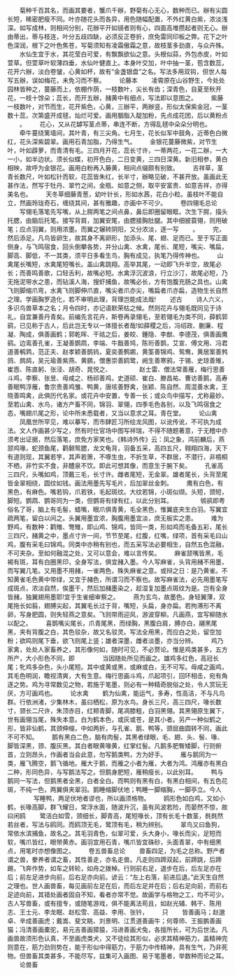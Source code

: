 <!-- { "loadSidebar": true } -->
　　菊种千百其名，而画其要者，蟹爪千辦，野菊有心无心，数种而已。辦有尖圆长短，稀密肥瘦不同。叶亦随花头而各异，用色随幅配置，不外红黄白紫，浓淡浅深。如写成林，则相间分别，花辦平开如镜者则有心，四面高堆攒起者则无心。辦由蒂出，蒂与枝连，叶分五歧四缺，必须反正卷折，庶免雷同印板之弊。花下之叶色深润，根下之叶色焦苍，写菊须知有凌霜傲霜之意，故枝茎多劲直，与众卉殊。
　　水仙生宜于水，其花莹白可爱，有飘飘欲仙之意。头根似蒜，外包赤皮，叶如萱草。但萱草叶软薄四垂，水仙叶健直上。本身叶交加，叶中抽一茎，苞含数蕊，花开六辦，淡白卷皱，心黄如杯，故有“金盏银盘”之名。写法多用双钩，但世人每写五辦，误如梅花，未免习而不察。
　　论藤本
　　凌霄原在山谷野生，今处处园林皆种之，蔓藤而上，依棚作荫，一枝数叶，尖长有齿；深青色，自夏至秋开花，一枝十馀朵；蕊长，而开五辦，赭黄中有细点，写法即以意图之。
　　紫藤一枝数叶，对节而生，花开紫色，心黄，三辦平，两辦竖，形似太保紫金冠，一茎数十蕊，次第盛开成毬，灿烂可爱。画用胭脂入靛加粉，先点成花团，后以黄粉点
　　。
　　花心，又从花罅写茎点蒂，串连不断，方得乱毬中朵朵分明也。
　　牵牛蔓绕篱墙间，其叶青，有三尖角。七月生，花长似军中鼓角，近蒂色白微红，花头深紫碧翠。画用石青加脂，乃得生气。
　　金银花蔓藤微紫，对节生叶，叶如薜萝，而青清有毛。三四月开花，蕊长寸许，一蒂两花，一花二辦，一大一小，如半边状。须长似蝶，初开色白，二日变黄，三四日深黄。新旧相参，黄白相映，故呼为金银花。画用白粉再入藤黄，相间点缀颇有别致。
　　吉祥草，茎青长数尺，叶如松针而软，花蕊皆朱红，长半寸，辦略见破，不甚开放。虽画此无甚作法，然写于牡丹、翠竹之间，金瓶、如意之侧，取平安富贵、如意吉祥，亦得美名也。
　　天冬草细藤青葱，幼叶针长，形如水茜，花白小粒。虽枝叶不能自立，然画玲珑奇石，缠绕其间，甚有雅趣，亦画中不可少。
　　卷四翎毛总论
　　写翎毛落笔先写嘴，从上腭两笔之间点鼻，鼻后即圈留眼眶。次生下腭，描头托腮，由脑后托笔。接写背肩，加翼安尾，由腮接胸肚腿。其中细披蓑翎，则用破笔；应点羽翼，则用浓墨。而翼之辗转阴阳，又分浓淡，逐一写
　　。
　　完，然后添足。凡鸟皆卵生，故其身不离卵形，加添头、尾、翅、足而已。至于写正面侧身，与飞鸣宿食，回头倒攀各势，并分山禽、水禽，尾长、尾短，嘴尖、嘴扁，脚高、脚低，不一其类，须平日多看生鸟，胸有成见，执笔乃得传神也。
　　山禽尾长嘴短，水禽尾短嘴长。盖山禽跳翔。高举其尾，一动即飞升半空，故尾必长；而善鸣善歌，口轻舌利，故嘴必短。水禽浮沉波浪，行立沙汀，故尾必短，乃无拖泥带水之患，而钻溪人海，搜虾捕鱼，故嘴必长，方有饱腹充肠之具也。山禽飞则脚缩爪弯，水禽飞则脚伸爪直，嘴尖者爪亦尖，嘴扁者爪亦扁，造物生长自然之理。学画胸罗造化，若不审明此理，背理岂能成法哉!
　　述古
　　诗人六义，多识鸟兽草本之名；月令四时，亦记语默荣枯之候。然则花卉与翎毛既同见于诗礼，自宜兼善丹青矣。前编先言花卉，斯卷再录翎毛，至若翎毛为类不同，薛鹤郭鹞，已见称于古人，后此岂无专以一体擅长者哉!如薛稷之后，冯绍政、蒯廉、程凝、陶成，俱善画鹤；郭乾晖、干祜之后，姜皎、鍾隐、李猷、李德茂，俱善画鹰鹞。边鸾善孔雀，王凝善鹦鹉，李端、牛戬善鸠，陈珩善鹊，艾宣、傅文用、冯君道善鹌鹑，范正夫、赵孝颖善鹊钨，夏奕善鹩鹕，黄筌善锦鸡、鸳鸯，黄居案善鹁鸽、鹧鸪，吴元瑜善紫燕、黄鹂，僧惠崇善鸥鹭，阙生善寒鸦，于锡、史琼善雉，崔悫、陈直躬、张泾、胡奇、晁悦之、
　　
　　赵士雷、僧法常善雁，梅行思善斗鸡，李察、张昱、毋咸之、杨祁善鸡，史道硕、崔白、滕昌祐、曹访善鹅，高寿善眠鸭浮雁，鲁宗贵善鸡雏、鸭黄，唐垓善野禽，张颖、陈自然、周混善水禽，王晓善鸣禽，此俱历代名家。或花卉中安置，专善一长；或众鸟中描写，尤称最妙。至若山禽、水鸟，诸方产畜不同，锦羽、翠翎，四季毛色各别，以及飞鸣宿食之态，嘴翅爪尾之形，论中所未悉载者，又当以意求之耳。青在堂。
　　论山禽
　　凤凰世所罕见，难以摹写，而市肆匠习所绘龙风图，以讹传讹，不可执为成法。文人作画甚少写之，然有时仕官场中图写祥瑞，不得不随题著意，于无稽中亦须考出证据，然后落笔，庶免方家笑也。《韩诗外传》云：凤之象，鸿前麟后，燕颔鸡喙，蛇颈鱼尾，鹳颡鸳腮，龙文龟背，羽备五采，高四五尺，翱翔四海，天下有道则现，其翼若竽，其声若箫，不啄生虫，不折生草，不群居，不潜行，非梧桐不栖，非竹实不食，非醴泉不饮。即此可想其像，而意生于腕下矣。
　　孔雀高三四尺，头嘴如鸡，顶戴三毛，长寸许。雌者尾短，无金翠。雄者尾长，头背至尾皆金翠相绕，圆纹如钱。画法用墨先写毛片，后加翠丝金刺。
　　鹰有白色，有黑色，有麻色。嘴若钩，爪若铁，毛起斑纹。大纹若锦，小斑似缬。头短，颈短，脚短。鹦鹉、鹦哥同为一类，但鹦哥有绿有红，以此分别耳。
　　
　　鸲鹆即粤俗名了哥，脑上有毛髻，蜡嘴，眼爪俱青黄，毛全黑色，惟翼底夹生白羽。写翼宜疏两笔，留白以间之。头翼用墨宜浓，胸腹用墨宜淡，庶无板实之患。
　　难为野鸡，有数种：鹳雉、彆雉，即山鸡、锦鸡，皆同一类，形如鸡而毛备五彩，尾长三四尺，赭黄之中，墨点寸许一间，节节至尾，红腹，红嘴，绿项，首有采毛曰山鸡，腹有采毛曰锦鸡。同类中亦稍有别也，而五采写法必要相生，自然五色混融，不可夹杂。至如何融混之处，又可以意会，难以言传矣。
　　麻雀颔嘴皆黑，毛裼有斑，耳有白圈黑印，全身写法，俱宜赭入墨。今人写麻雀，头背用赭不用墨，而写翼几笔。又用墨不用赭，一雀两色，殊失麻雀之意。或辩之日：是乃黄雀。不知黄雀毛色黄中带绿，又宜于赭色，所谓习而不察也。故写麻雀法，必先用墨笔写成斑点，浓淡自然，俟墨干，然后加赭墨染之，趁湿复加墨点斑纹为是。岂有全身皆赭，独翼翅用墨耶!宜于生雀细审察之。
　　燕为玄鸟，故墨色。身轻翼薄，双尾拖长如翦，翅膊尖起，其翼毛长过于背，嘴短，头扁，身亦扁。若拘滞形不离卵，写身肥圆，则失轻燕之意矣。飞则带雨迎风，游波穿柳。凡画燕，宜写柳随水以配之。
　　喜鹊嘴尖尾长，爪青尾黑，而绿胸，黑腹白肩，膊亦白，翮黑尾黑，夹有背腹之白，其色驳杂，故又名驳灵。写法全用黑，而应白之处，留空加粉；欲鸣则尾下垂，欲飞则尾上竖；雄者深墨，雌者淡墨，亦当分辨。
　　鸡乃家禽，处处人家畜养之，其形像何如，随时可见，不必赘论。惟是鸡类甚多，五方所产，大小形色不同，即
　　
　　当因随处所见而画之。雄鸡多红色，高冠长尾；牝鸡多杂色，头小尾短。其中或黄或黑，或麻或白，无不可写。毋咸之画鸡，其毛色明润，瞻视清爽，大有生意。梅行思画斗鸡，爪起项引，回环相击，宛有角逐之势。鸡为寻常数见之物，若施于笔墨，则必有一种精奇脱俗之处，令人赏玩无厌，方可画鸡也。
　　论水禽
　　鹤为仙禽，能运气，多寿，性高洁，不与凡鸟群。行依洲渚，少集林木，虽曰栖松，原为水鸟。身长三尺，高三四尺，喙长数寸，颈长二尺许，朱顶赤目，红颊青脚，尾凋膝粗，白羽黑翎。其黑翎原生翼下，世有画翎当尾，殊失本意。白为鹤本色，或灰或苍，是其小者。另产一种似鹤之形，皆非仙鹤，其颈伸缩，中如两折，与孔雀、鹅、鸭等，颈屈曲圆转不同，画此不可不知。
　　鹅有黑白二色，脑有肉髻，其黑者绿眼，毛、翅、头、髻、喙、脚皆深黑，颈、腹灰黑。其白者眼黄喙黄，红掌红髻。凡鹅多肥臀矮脚，行则俯首，立则昂头，作画者当会此意，勿写鹅类鸭，方为好手。
　　雁与鹅同为一类，雁飞腾空，鹅飞循地。雁大于鹅，而雁之小者为雁，大者为鸿。鸿雁亦有黑白二种，形同色异，与写鹅法写之。但鹅身肥短，雁稍瘦长，以此别耳。
　　鸭与鹅同一写法，但鹅黑者全黑，白者全白。而鸭则有黑有白，有黑白相间，有五色花斑，不纯一色，两翼俱夹翠羽。鹅睡缩脚伏地；鸭睡一脚缩胸，一脚亭立。今人
　　
　　写睡鸭，两足伏地者谬也，所以画须格物。
　　鸥形色如白鸡，又如小鹤，长喙高脚，群飞耀日，常浮水面，随波升沉，虽有风波若险，而晏然不惊，故曰闲鸥
　　鹭洁白如雪，颈细长，脚青高，尾短喙长，顶有长毛十数茎，毵毵然若丝者，写法与鸥同。而鸥顶无毛，鹭顶有毛，稍为辨别。
　　翠鸟又曰鱼狗，常依水滨捕鱼，故名之。其毛羽青色，似翠可爱，头大身小，喙长而尖，足短而软，嘴爪皆红，眼带黄赤。画羽宜用石青，嘴爪皆宜硃砂，头面青翠，中有细黑点，用笔时亦想像图之。
　　卷五兽畜总论
　　兽畜四足，为毛之总称。野产者谓之兽，豢养者谓之畜，其性善走，亦名走兽。凡走则四蹄双起，前蹄跳，后蹄踢，飞奔作势，如车之转轮，如舟之拨棹。行则前右足，退步在后，后左足亦在后；前左足进步向前，后右足亦向前。谚云：“左上右落，前进后退。”此天生自然之理也。世人画兽畜，每见画前左足在后，而后左足并在后；后右足向前，而前右足迹向前，其错处画者固自不知，看者亦常不觉。故画学与格物之工，均不可少。古人写兽畜，或有擅专，或随笔游戏，俱不能离法苟且，如赵光辅、韩干、陈用志、王士元、李龙眠、赵松雪、高益、李用、张钤，
　　只
　　皆善画马；赵邈卓、辛成善画虎；戴嵩、斐文眺、刘景明、江贯道善画牛；何尊师、王振鹏善画猫；冯清善画橐驼，易元吉善画獐猿，冯进善画犬兔，各擅所长，可为后世法。凡画兽故须形色认真，不至画虎类犬，又不徒绘其形似，必求其精神筋力，盖精神完则意在，筋力劲则势在，能于形似中得筋力，于筋力中传精神，具有生气，乃非死物。但兽畜其类甚多，不能尽写，兹集可入画图、易于笔墨者，举数种而论之耳。
　　论兽畜
